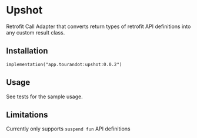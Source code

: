 # Upshot
Retrofit Call Adapter that converts return types of retrofit API definitions into any custom result class.


## Installation
`implementation("app.tourandot:upshot:0.0.2")`

## Usage
See tests for the sample usage.

## Limitations
Currently only supports `suspend fun` API definitions
